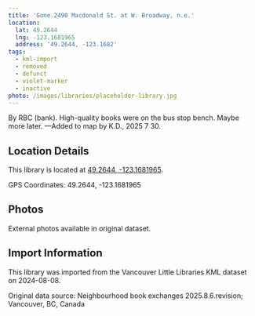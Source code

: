 ```yaml
---
title: 'Gone.2490 Macdonald St. at W. Broadway, n.e.'
location:
  lat: 49.2644
  lng: -123.1681965
  address: '49.2644, -123.1682'
tags:
  - kml-import
  - removed
  - defunct
  - violet-marker
  - inactive
photo: /images/libraries/placeholder-library.jpg
---
```

By RBC (bank).
High-quality books were on the bus stop bench.
Maybe more later.
—Added to map by K.D., 2025 7 30.

## Location Details

This library is located at [49.2644, -123.1681965](https://www.google.com/maps?q=49.2644,-123.1681965).

GPS Coordinates: 49.2644, -123.1681965

## Photos

External photos available in original dataset.

## Import Information

This library was imported from the Vancouver Little Libraries KML dataset on 2024-08-08.

Original data source: Neighbourhood book exchanges 2025.8.6.revision; Vancouver, BC, Canada
